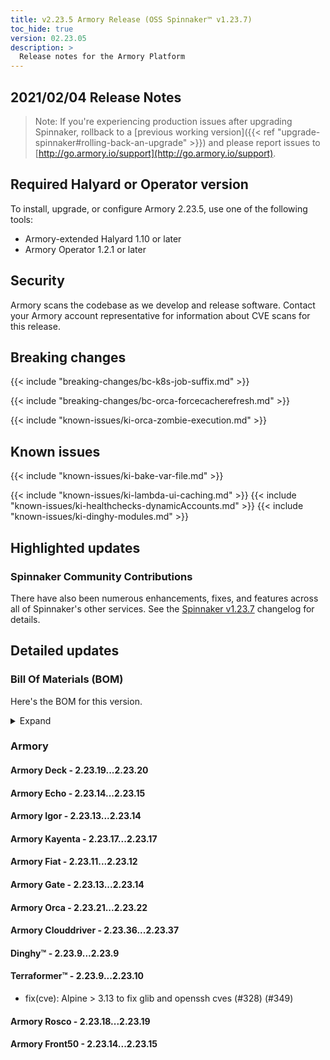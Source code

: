 ```yaml
---
title: v2.23.5 Armory Release (OSS Spinnaker™ v1.23.7)
toc_hide: true
version: 02.23.05
description: >
  Release notes for the Armory Platform
---
```


## 2021/02/04 Release Notes

> Note: If you're experiencing production issues after upgrading Spinnaker, rollback to a [previous working version]({{< ref "upgrade-spinnaker#rolling-back-an-upgrade" >}}) and please report issues to [http://go.armory.io/support](http://go.armory.io/support).
## Required Halyard or Operator version

To install, upgrade, or configure Armory 2.23.5, use one of the following tools:

- Armory-extended Halyard 1.10 or later
- Armory Operator 1.2.1 or later

## Security

Armory scans the codebase as we develop and release software. Contact your Armory account representative for information about CVE scans for this release.

## Breaking changes
<!-- Copy/paste from the previous version if there are recent ones. We can drop breaking changes after 3 minor versions. Add new ones from OSS and Armory. -->

{{< include "breaking-changes/bc-k8s-job-suffix.md" >}}

{{< include "breaking-changes/bc-orca-forcecacherefresh.md" >}}

{{< include "known-issues/ki-orca-zombie-execution.md" >}}

## Known issues
<!-- Copy/paste known issues from the previous version if they're not fixed. Add new ones from OSS and Armory. If there aren't any issues, state that so readers don't think we forgot to fill out this section. -->

{{< include "known-issues/ki-bake-var-file.md" >}}

{{< include "known-issues/ki-lambda-ui-caching.md" >}}
{{< include "known-issues/ki-healthchecks-dynamicAccounts.md" >}}
{{< include "known-issues/ki-dinghy-modules.md" >}}

## Highlighted updates

<!--
Each item category (such as UI) under here should be an h3 (###). List the following info that service owners should be able to provide:
- Major changes or new features we want to call out for Armory and OSS. Changes should be grouped under end user understandable sections. For example, instead of Deck, use UI. Instead of Fiat, use Permissions.
- Fixes to any known issues from previous versions that we have in release notes. These can all be grouped under a Fixed issues H3.
-->




###  Spinnaker Community Contributions

There have also been numerous enhancements, fixes, and features across all of Spinnaker's other services. See the
[Spinnaker v1.23.7](https://www.spinnaker.io/community/releases/versions/1-23-7-changelog) changelog for details.

## Detailed updates

### Bill Of Materials (BOM)

Here's the BOM for this version.
<details><summary>Expand</summary>
<pre class="highlight">
<code>version: 2.23.5
timestamp: "2021-02-20 00:39:19"
services:
    clouddriver:
        commit: 101a373e
        version: 2.23.37
    deck:
        commit: 480bcbd3
        version: 2.23.20
    dinghy:
        commit: 41fde564
        version: 2.23.9
    echo:
        commit: a2d96ae3
        version: 2.23.15
    fiat:
        commit: a57d1be1
        version: 2.23.12
    front50:
        commit: 18e2d6eb
        version: 2.23.15
    gate:
        commit: 50bb95a7
        version: 2.23.14
    igor:
        commit: fb8b50d5
        version: 2.23.14
    kayenta:
        commit: ac7147d0
        version: 2.23.17
    monitoring-daemon:
        version: 2.23.0
    monitoring-third-party:
        version: 2.23.0
    orca:
        commit: 3ebabac6
        version: 2.23.22
    rosco:
        commit: "28400960"
        version: 2.23.19
    terraformer:
        commit: dd566b91
        version: 2.23.10
dependencies:
    redis:
        version: 2:2.8.4-2
artifactSources:
    dockerRegistry: docker.io/armory
</code>
</pre>
</details>

### Armory


#### Armory Deck - 2.23.19...2.23.20


#### Armory Echo - 2.23.14...2.23.15


#### Armory Igor - 2.23.13...2.23.14


#### Armory Kayenta - 2.23.17...2.23.17


#### Armory Fiat - 2.23.11...2.23.12


#### Armory Gate - 2.23.13...2.23.14


#### Armory Orca - 2.23.21...2.23.22


#### Armory Clouddriver - 2.23.36...2.23.37


#### Dinghy™ - 2.23.9...2.23.9


#### Terraformer™ - 2.23.9...2.23.10

  - fix(cve): Alpine > 3.13 to fix glib and openssh cves (#328) (#349)

#### Armory Rosco - 2.23.18...2.23.19


#### Armory Front50 - 2.23.14...2.23.15


